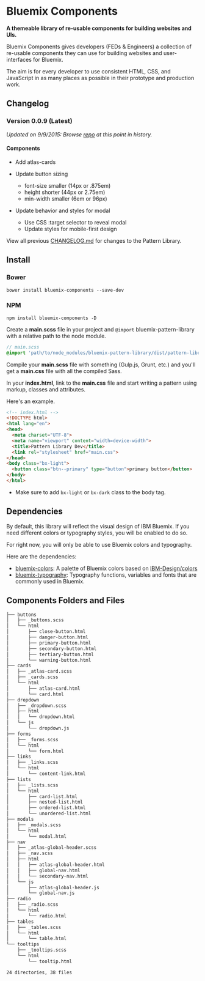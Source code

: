 # Bluemix Components

**A themeable library of re-usable components for building websites and UIs.**

Bluemix Components gives developers (FEDs & Engineers) a collection of re-usable components they can use for building websites and user-interfaces for Bluemix.

The aim is for every developer to use consistent HTML, CSS, and JavaScript in as many places as possible in their prototype and production work.

## Changelog

### Version 0.0.9 (Latest)

*Updated on 9/9/2015: Browse [repo](https://github.ibm.com/Bluemix/pattern-library/tree/f9707fb5c786f53f49bfe1531926d38fe95ec668) at this point in history.*

#### Components
- Add atlas-cards

- Update button sizing
  - font-size smaller (14px or .875em)
  - height shorter (44px or 2.75em)
  - min-width smaller (6em or 96px)

- Update behavior and styles for modal
  - Use CSS :target selector to reveal modal
  - Update styles for mobile-first design


View all previous [CHANGELOG.md](https://github.ibm.com/Bluemix/pattern-library/blob/master/PATCHNOTES.md) for changes to the Pattern Library.

## Install

### Bower

```
bower install bluemix-components --save-dev
```

### NPM
```
npm install bluemix-components -D
```

Create a **main.scss** file in your project and `@import` bluemix-pattern-library with a relative path to the node module.

```scss
// main.scss
@import 'path/to/node_modules/bluemix-pattern-library/dist/pattern-library';
```

Compile your **main.scss** file with something (Gulp.js, Grunt, etc.) and you'll get a **main.css** file with all the compiled Sass.

In your **index.html**, link to the **main.css** file and start writing a pattern using markup, classes and attributes.

Here's an example.

```html
<!-- index.html -->
<!DOCTYPE html>
<html lang="en">
<head>
  <meta charset="UTF-8">
  <meta name="viewport" content="width=device-width">
  <title>Pattern Library Dev</title>
  <link rel="stylesheet" href="main.css">
</head>
<body class="bx-light">
  <button class="btn--primary" type="button">primary button</button>
</body>
</html>
```
- Make sure to add `bx-light` or `bx-dark` class to the body tag.

## Dependencies

By default, this library will reflect the visual design of IBM Bluemix. If you need different colors or typography styles, you will be enabled to do so.

For right now, you will only be able to use Bluemix colors and typography.

Here are the dependencies:

- [bluemix-colors](https://www.npmjs.com/package/bluemix-colors): A palette of Bluemix colors based on [IBM-Design/colors](https://github.com/IBM-Design/colors)
- [bluemix-typography](https://www.npmjs.com/package/bluemix-typography): Typography functions, variables and fonts that are commonly used in Bluemix.

## Components Folders and Files
```bash
├── buttons
│   ├── _buttons.scss
│   └── html
│       ├── close-button.html
│       ├── danger-button.html
│       ├── primary-button.html
│       ├── secondary-button.html
│       ├── tertiary-button.html
│       └── warning-button.html
├── cards
│   ├── _atlas-card.scss
│   ├── _cards.scss
│   └── html
│       ├── atlas-card.html
│       └── card.html
├── dropdown
│   ├── _dropdown.scss
│   ├── html
│   │   └── dropdown.html
│   └── js
│       └── dropdown.js
├── forms
│   ├── _forms.scss
│   └── html
│       └── form.html
├── links
│   ├── _links.scss
│   └── html
│       └── content-link.html
├── lists
│   ├── _lists.scss
│   └── html
│       ├── card-list.html
│       ├── nested-list.html
│       ├── ordered-list.html
│       └── unordered-list.html
├── modals
│   ├── _modals.scss
│   └── html
│       └── modal.html
├── nav
│   ├── _atlas-global-header.scss
│   ├── _nav.scss
│   ├── html
│   │   ├── atlas-global-header.html
│   │   ├── global-nav.html
│   │   └── secondary-nav.html
│   └── js
│       ├── atlas-global-header.js
│       └── global-nav.js
├── radio
│   ├── _radio.scss
│   └── html
│       └── radio.html
├── tables
│   ├── _tables.scss
│   └── html
│       └── table.html
└── tooltips
    ├── _tooltips.scss
    └── html
        └── tooltip.html

24 directories, 38 files
```
